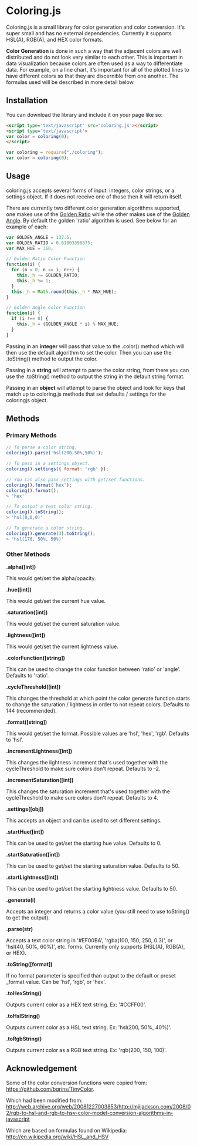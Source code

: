 # Coloring.js

Coloring.js is a small library for color generation and color conversion. It's super small and has no external dependencies. Currently it supports HSL(A), RGB(A), and HEX color formats.

**Color Generation** is done in such a way that the adjacent colors are well distributed and do not look very similar to each other. This is important in data visualization because colors are often used as a way to differentiate data. For example, on a line chart, it's important for all of the plotted lines to have different colors so that they are discernible from one another. The formulas used will be described in more detail below.

## Installation

You can download the library and include it on your page like so:

~~~ html
<script type='text/javascript' src='coloring.js'></script>
<script type='text/javascript'>
var color = coloring(0);
</script>
~~~

~~~ js
var coloring = require("./coloring");
var color = coloring(0);
~~~

## Usage

coloring.js accepts several forms of input: integers, color strings, or a settings object. If it does not receive one of those then it will return itself.

There are currently two different color generation algorithms supported, one makes use of the [Golden Ratio]() while the other makes use of the [Golden Angle](). By default the golden 'ratio' algorithm is used. See below for an example of each:

~~~ js
var GOLDEN_ANGLE = 137.5;
var GOLDEN_RATIO = 0.61803398875;
var MAX_HUE = 360;

// Golden Ratio Color Function
function(i) {
  for (n = 0; n <= i; n++) {
    this._h += GOLDEN_RATIO;
    this._h %= 1;
  }
  this._h = Math.round(this._h * MAX_HUE);
}

// Golden Angle Color Function
function(i) {
  if (i !== 0) {
    this._h = (GOLDEN_ANGLE * i) % MAX_HUE;
  }
}
~~~

Passing in an **integer** will pass that value to the .color() method which will then use the default algorithm to set the color. Then you can use the .toString() method to output the color.

Passing in a **string** will attempt to parse the color string, from there you can use the .toString() method to output the string in the default string format.

Passing in an **object** will attempt to parse the object and look for keys that match up to coloring.js methods that set defaults / settings for the coloringjs object.

## Methods

### Primary Methods

~~~ js
// To parse a color string.
coloring().parse('hsl(200,50%,50%)');

// To pass in a settings object.
coloring().settings({ format: 'rgb' });

// You can also pass settings with get/set functions.
coloring().format('hex');
coloring().format();
> 'hex'

// To output a text color string.
coloring().toString();
> 'hsl(0,0,0)'

// To generate a color string.
coloring().generate(3).toString();
> 'hsl(170, 50%, 50%)'

~~~

### Other Methods

**.alpha([int])**

This would get/set the alpha/opacity.


**.hue([int])**

This would get/set the current hue value.


**.saturation([int])**

This would get/set the current saturation value.


**.lightness([int])**

This would get/set the current lightness value.


**.colorFunction([string])**

This can be used to change the color function between 'ratio' or 'angle'. Defaults to 'ratio'.


**.cycleThreshold([int])**

This changes the threshold at which point the color generate function starts to change the saturation / lightness in order to not repeat colors. Defaults to 144 (recommended).


**.format([string])**

This would get/set the format. Possible values are 'hsl', 'hex', 'rgb'. Defaults to 'hsl'.


**.incrementLightness([int])**

This changes the lightness increment that's used together with the cycleThreshold to make sure colors don't repeat. Defaults to -2.


**.incrementSaturation([int])**

This changes the saturation increment that's used together with the cycleThreshold to make sure colors don't repeat. Defaults to 4.


**.settings([obj])**

This accepts an object and can be used to set different settings.


**.startHue([int])**

This can be used to get/set the starting hue value. Defaults to 0.


**.startSaturation([int])**

This can be used to get/set the starting saturation value. Defaults to 50.


**.startLightness([int])**

This can be used to get/set the starting lightness value. Defaults to 50.


**.generate(i)**

Accepts an integer and returns a color value (you still need to use toString() to get the output).


**.parse(str)**

Accepts a text color string in '#EF00BA', 'rgba(100, 150, 250, 0.3)', or 'hsl(40, 50%, 60%)', etc. forms. Currently only supports (HSL(A), RGB(A), or HEX).


**.toString([format])**

If no format parameter is specified than output to the default or preset _format value. Can be 'hsl', 'rgb', or 'hex'.


**.toHexString()**

Outputs current color as a HEX text string. Ex: '#CCFF00'.


**.toHslString()**

Outputs current color as a HSL text string. Ex: 'hsl(200, 50%, 40%)'.


**.toRgbString()**

Outputs current color as a RGB text string. Ex: 'rgb(200, 150, 100)'.


## Acknowledgement

Some of the color conversion functions were copied from: https://github.com/bgrins/TinyColor.

Which had been modified from: http://web.archive.org/web/20081227003853/http://mjijackson.com/2008/02/rgb-to-hsl-and-rgb-to-hsv-color-model-conversion-algorithms-in-javascript

Which are based on formulas found on Wikipedia: http://en.wikipedia.org/wiki/HSL_and_HSV
